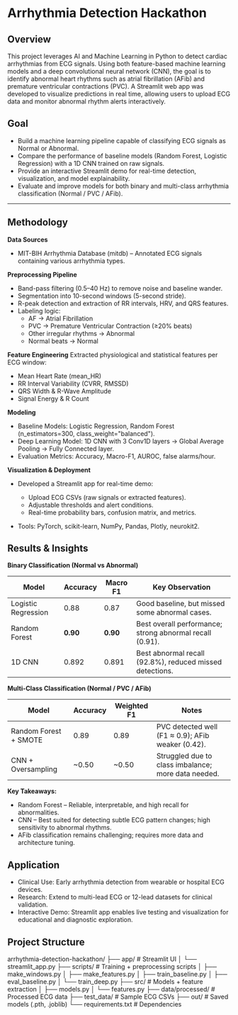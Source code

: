 # Arrhythmia Detection Hackathon 

## Overview
This project leverages AI and Machine Learning in Python to detect cardiac arrhythmias from ECG signals. Using both feature-based machine learning models and a deep convolutional neural network (CNN), the goal is to identify abnormal heart rhythms such as atrial fibrillation (AFib) and premature ventricular contractions (PVC). A Streamlit web app was developed to visualize predictions in real time, allowing users to upload ECG data and monitor abnormal rhythm alerts interactively.

## Goal
* Build a machine learning pipeline capable of classifying ECG signals as Normal or Abnormal.
* Compare the performance of baseline models (Random Forest, Logistic Regression) with a 1D CNN trained on raw signals.
* Provide an interactive Streamlit demo for real-time detection, visualization, and model explainability.
* Evaluate and improve models for both binary and multi-class arrhythmia classification (Normal / PVC / AFib).

---

## Methodology
**Data Sources**
* MIT-BIH Arrhythmia Database (mitdb) – Annotated ECG signals containing various arrhythmia types.
  
**Preprocessing Pipeline**
* Band-pass filtering (0.5–40 Hz) to remove noise and baseline wander.
* Segmentation into 10-second windows (5-second stride).
* R-peak detection and extraction of RR intervals, HRV, and QRS features.
* Labeling logic:
   * AF → Atrial Fibrillation
   * PVC → Premature Ventricular Contraction (≥20% beats)
   * Other irregular rhythms → Abnormal
   * Normal beats → Normal

**Feature Engineering**
Extracted physiological and statistical features per ECG window:
   * Mean Heart Rate (mean_HR)
   * RR Interval Variability (CVRR, RMSSD)
   * QRS Width & R-Wave Amplitude
   * Signal Energy & R Count

**Modeling**
* Baseline Models: Logistic Regression, Random Forest (n_estimators=300, class_weight="balanced").
* Deep Learning Model: 1D CNN with 3 Conv1D layers → Global Average Pooling → Fully Connected layer.
* Evaluation Metrics: Accuracy, Macro-F1, AUROC, false alarms/hour.

**Visualization & Deployment**
* Developed a Streamlit app for real-time demo:
   * Upload ECG CSVs (raw signals or extracted features).
   * Adjustable thresholds and alert conditions.
   * Real-time probability bars, confusion matrix, and metrics.

* Tools: PyTorch, scikit-learn, NumPy, Pandas, Plotly, neurokit2.

## Results & Insights

**Binary Classification (Normal vs Abnormal)**

| Model               | Accuracy | Macro F1 | Key Observation                                          |
| ------------------- | -------- | -------- | -------------------------------------------------------- |
| Logistic Regression | 0.88     | 0.87     | Good baseline, but missed some abnormal cases.           |
| Random Forest       | **0.90** | **0.90** | Best overall performance; strong abnormal recall (0.91). |
| 1D CNN              | 0.892    | 0.891    | Best abnormal recall (92.8%), reduced missed detections. |

**Multi-Class Classification (Normal / PVC / AFib)**

| Model                 | Accuracy | Weighted F1 | Notes                                               |
| --------------------- | -------- | ----------- | --------------------------------------------------- |
| Random Forest + SMOTE | 0.89     | 0.89        | PVC detected well (F1 ≈ 0.9); AFib weaker (0.42).   |
| CNN + Oversampling    | ~0.50    | ~0.50       | Struggled due to class imbalance; more data needed. |

**Key Takeaways:**
* Random Forest – Reliable, interpretable, and high recall for abnormalities.
* CNN – Best suited for detecting subtle ECG pattern changes; high sensitivity to abnormal rhythms.
* AFib classification remains challenging; requires more data and architecture tuning.

## Application
* Clinical Use: Early arrhythmia detection from wearable or hospital ECG devices.
* Research: Extend to multi-lead ECG or 12-lead datasets for clinical validation.
* Interactive Demo: Streamlit app enables live testing and visualization for educational and diagnostic exploration.

## Project Structure
arrhythmia-detection-hackathon/
├── app/                    # Streamlit UI
│   └── streamlit_app.py
├── scripts/                # Training + preprocessing scripts
│   ├── make_windows.py
│   ├── make_features.py
│   ├── train_baseline.py
│   ├── eval_baseline.py
│   └── train_deep.py
├── src/                    # Models + feature extraction
│   ├── models.py
│   └── features.py
├── data/processed/         # Processed ECG data
├── test_data/              # Sample ECG CSVs
├── out/                    # Saved models (.pth, .joblib)
└── requirements.txt        # Dependencies




